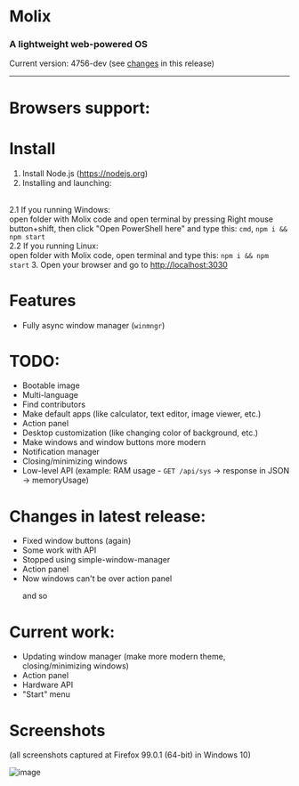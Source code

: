 # Molix
<h3> A lightweight web-powered OS </h3>
Current version: 4756-dev (see <a href="https://github.com/marshallovski/molixos/blob/main/README.md#changes-in-latest-release">changes</a> in this release)
<hr>

# Browsers support:


# Install

1. Install Node.js (https://nodejs.org)
2. Installing and launching:
<br>
  2.1 If you running Windows: <br>open folder with Molix code and open terminal by pressing Right mouse button+shift, then click "Open PowerShell here" and type this: <code>cmd</code>, <code>npm i && npm start</code>
  <br>
  2.2 If you running Linux:<br>open folder with Molix code, open terminal and type this: <code>npm i && npm start</code>
3. Open your browser and go to <a href="http://localhost:3030" target="_blank">http://localhost:3030</a>


# Features
<ul>
	<li>Fully async window manager (<code>winmngr</code>)</li>
</ul>

# TODO:
<ul>
	<li>Bootable image</li>
	<li>Multi-language</li>
	<li>Find contributors</li>
	<li>Make default apps (like calculator, text editor, image viewer, etc.)</li>
	<li>Action panel</li>
	<li>Desktop customization (like changing color of background, etc.)</li>
	<li>Make windows and window buttons more modern</li>
	<li>Notification manager</li>
	<li>Closing/minimizing windows</li>
	<li>Low-level API (example: RAM usage - <code>GET /api/sys</code> -> response in JSON -> memoryUsage)</li>
</ul>

# Changes in latest release:
<ul>
	<li>Fixed window buttons (again)</li>
		<li>Some work with API</li>
	<li>Stopped using simple-window-manager</li>
		<li>Action panel</li>
			<li>Now windows can't be over action panel</li>

and so
</ul>

# Current work:
<ul>
	<li>Updating window manager (make more modern theme, closing/minimizing windows)</li>
	<li>Action panel</li>
	<li>Hardware API</li>
	<li>"Start" menu</li>
</ul>

# Screenshots
<p>(all screenshots captured at Firefox 99.0.1 (64-bit) in Windows 10)</p>


![image](https://user-images.githubusercontent.com/68496774/166097314-19ce8f13-713c-4f05-bb48-236160adb58f.png)

